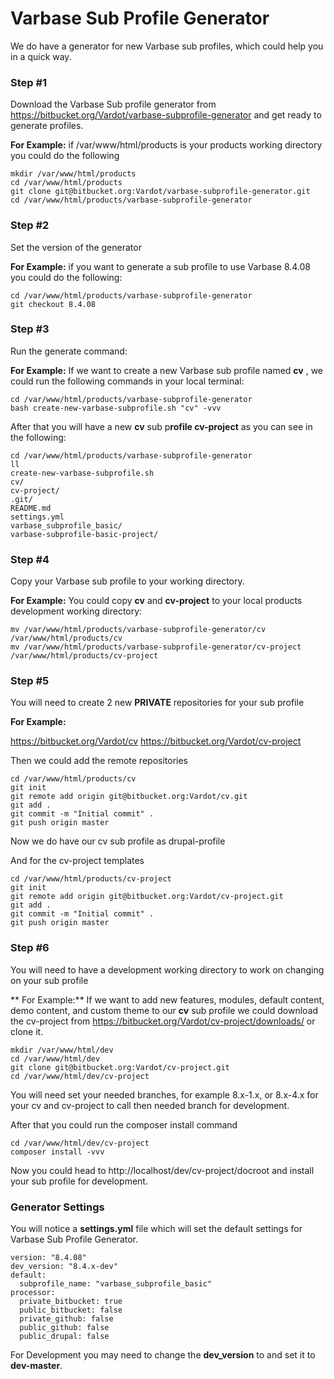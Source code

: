 # Varbase Sub Profile Generator

We do have a generator for new Varbase sub profiles, which could help you in a quick way.

### Step #1
Download the Varbase Sub profile generator from https://bitbucket.org/Vardot/varbase-subprofile-generator and get ready to generate profiles.

**For Example:** if /var/www/html/products is your products working directory you could do the following

```
mkdir /var/www/html/products
cd /var/www/html/products
git clone git@bitbucket.org:Vardot/varbase-subprofile-generator.git
cd /var/www/html/products/varbase-subprofile-generator
```

### Step #2
Set the version of the generator

**For Example:** if you want to generate a sub profile to use Varbase 8.4.08 you could do the following:

```
cd /var/www/html/products/varbase-subprofile-generator
git checkout 8.4.08
```

### Step #3
Run the generate command:

**For Example:** If we want to create a new Varbase sub profile named **cv** , we could run the following commands in your local terminal:

```
cd /var/www/html/products/varbase-subprofile-generator
bash create-new-varbase-subprofile.sh "cv" -vvv
```
After that you will have a new **cv** sub p**rofile cv-project** as you can see in the following:

```
cd /var/www/html/products/varbase-subprofile-generator
ll
create-new-varbase-subprofile.sh
cv/
cv-project/
.git/
README.md
settings.yml
varbase_subprofile_basic/
varbase-subprofile-basic-project/
```

### Step #4
Copy your Varbase sub profile to your working directory.

**For Example:** You could copy **cv** and **cv-project** to your local products development working directory:
```
mv /var/www/html/products/varbase-subprofile-generator/cv /var/www/html/products/cv
mv /var/www/html/products/varbase-subprofile-generator/cv-project /var/www/html/products/cv-project

```

### Step #5
You will need to create 2 new **PRIVATE** repositories for your sub profile

 **For Example:**  


https://bitbucket.org/Vardot/cv
https://bitbucket.org/Vardot/cv-project

Then we could add the remote repositories

```
cd /var/www/html/products/cv
git init
git remote add origin git@bitbucket.org:Vardot/cv.git
git add .
git commit -m "Initial commit" .
git push origin master
```

Now we do have our cv sub profile as drupal-profile 

And for the cv-project templates

```
cd /var/www/html/products/cv-project
git init
git remote add origin git@bitbucket.org:Vardot/cv-project.git
git add .
git commit -m "Initial commit" .
git push origin master
```

### Step #6
You will need to have a development working directory to work on changing on your sub profile

** For Example:** 
 If we want to add new features, modules, default content, demo content, and custom theme to our **cv** sub profile we could download the cv-project from https://bitbucket.org/Vardot/cv-project/downloads/ or clone it.
 
 ```
 mkdir /var/www/html/dev
 cd /var/www/html/dev
 git clone git@bitbucket.org:Vardot/cv-project.git
 cd /var/www/html/dev/cv-project
 ```
 
 You will need set your needed branches, for example 8.x-1.x, or 8.x-4.x for your cv and cv-project to call then needed branch for development.

After that you could run the composer install command

```
cd /var/www/html/dev/cv-project
composer install -vvv
```

Now you could head to http://localhost/dev/cv-project/docroot and install your sub profile for development.


### Generator Settings
You will notice a **settings.yml** file which will set the default settings for Varbase Sub Profile Generator.

```
version: "8.4.08"
dev_version: "8.4.x-dev"
default:
  subprofile_name: "varbase_subprofile_basic"
processor:
  private_bitbucket: true
  public_bitbucket: false
  private_github: false
  public_github: false
  public_drupal: false
```

For Development you may need to change the
**dev_version** to and set it to **dev-master**.



